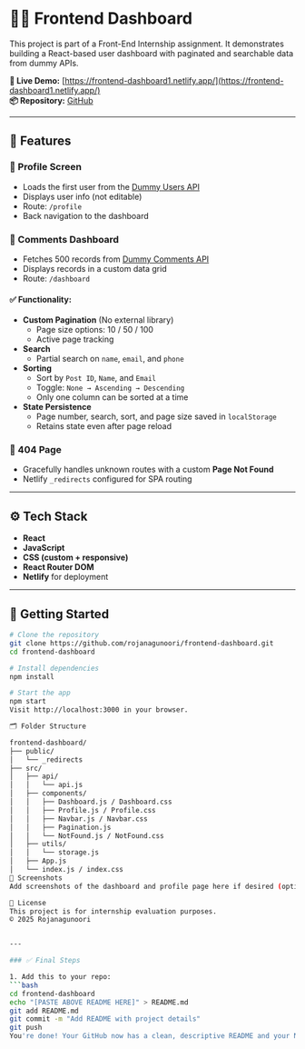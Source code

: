 # 🧑‍💻 Frontend Dashboard

This project is part of a Front-End Internship assignment. It demonstrates building a React-based user dashboard with paginated and searchable data from dummy APIs.

**🔗 Live Demo:** [https://frontend-dashboard1.netlify.app/](https://frontend-dashboard1.netlify.app/)  
**📦 Repository:** [GitHub](https://github.com/rojanagunoori/frontend-dashboard)

---

## 📌 Features

### 👤 Profile Screen
- Loads the first user from the [Dummy Users API](https://jsonplaceholder.typicode.com/users)
- Displays user info (not editable)
- Route: `/profile`
- Back navigation to the dashboard

### 💬 Comments Dashboard
- Fetches 500 records from [Dummy Comments API](https://jsonplaceholder.typicode.com/comments)
- Displays records in a custom data grid
- Route: `/dashboard`

#### ✅ Functionality:
- **Custom Pagination** (No external library)
  - Page size options: 10 / 50 / 100
  - Active page tracking
- **Search**
  - Partial search on `name`, `email`, and `phone`
- **Sorting**
  - Sort by `Post ID`, `Name`, and `Email`
  - Toggle: `None → Ascending → Descending`
  - Only one column can be sorted at a time
- **State Persistence**
  - Page number, search, sort, and page size saved in `localStorage`
  - Retains state even after page reload

### 🚧 404 Page
- Gracefully handles unknown routes with a custom **Page Not Found**
- Netlify `_redirects` configured for SPA routing

---

## ⚙️ Tech Stack

- **React**
- **JavaScript**
- **CSS (custom + responsive)**
- **React Router DOM**
- **Netlify** for deployment

---

## 🚀 Getting Started

```bash
# Clone the repository
git clone https://github.com/rojanagunoori/frontend-dashboard.git
cd frontend-dashboard

# Install dependencies
npm install

# Start the app
npm start
Visit http://localhost:3000 in your browser.

🗂️ Folder Structure

frontend-dashboard/
├── public/
│   └── _redirects
├── src/
│   ├── api/
│   │   └── api.js
│   ├── components/
│   │   ├── Dashboard.js / Dashboard.css
│   │   ├── Profile.js / Profile.css
│   │   ├── Navbar.js / Navbar.css
│   │   ├── Pagination.js
│   │   └── NotFound.js / NotFound.css
│   ├── utils/
│   │   └── storage.js
│   ├── App.js
│   └── index.js / index.css
📸 Screenshots
Add screenshots of the dashboard and profile page here if desired (optional but good for GitHub).

📄 License
This project is for internship evaluation purposes.
© 2025 Rojanagunoori


---

### ✅ Final Steps

1. Add this to your repo:
```bash
cd frontend-dashboard
echo "[PASTE ABOVE README HERE]" > README.md
git add README.md
git commit -m "Add README with project details"
git push
You're done! Your GitHub now has a clean, descriptive README and your Netlify site will no longer show 404 errors on refresh.